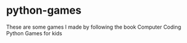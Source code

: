 # python-games
These are some games I made by following the book  Computer Coding Python Games for kids
